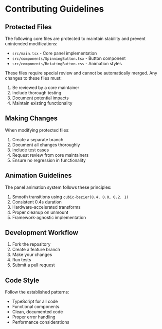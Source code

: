 # Contributing Guidelines

## Protected Files

The following core files are protected to maintain stability and prevent unintended modifications:

- `src/main.tsx` - Core panel implementation
- `src/components/SpinningButton.tsx` - Button component
- `src/components/RotatingButton.css` - Animation styles

These files require special review and cannot be automatically merged. Any changes to these files must:

1. Be reviewed by a core maintainer
2. Include thorough testing
3. Document potential impacts
4. Maintain existing functionality

## Making Changes

When modifying protected files:

1. Create a separate branch
2. Document all changes thoroughly
3. Include test cases
4. Request review from core maintainers
5. Ensure no regression in functionality

## Animation Guidelines

The panel animation system follows these principles:

1. Smooth transitions using `cubic-bezier(0.4, 0.0, 0.2, 1)`
2. Consistent 0.4s duration
3. Hardware-accelerated transforms
4. Proper cleanup on unmount
5. Framework-agnostic implementation

## Development Workflow

1. Fork the repository
2. Create a feature branch
3. Make your changes
4. Run tests
5. Submit a pull request

## Code Style

Follow the established patterns:
- TypeScript for all code
- Functional components
- Clean, documented code
- Proper error handling
- Performance considerations
